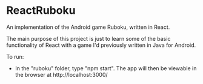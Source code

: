 # ReactRuboku
An implementation of the Android game Ruboku, written in React.

The main purpose of this project is just to learn some of the basic functionality of React with a game I'd previously written in Java for Android.

To run:
* In the "ruboku" folder, type "npm start". The app will then be viewable in the browser at http://localhost:3000/

